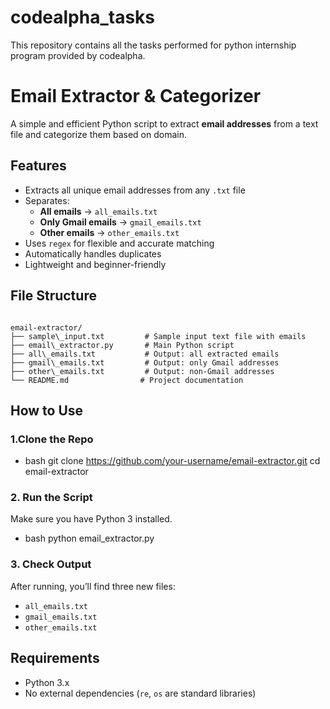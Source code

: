 # codealpha_tasks
This repository contains all the tasks performed for python internship program provided by codealpha.

# Email Extractor & Categorizer

A simple and efficient Python script to extract **email addresses** from a text file and categorize them based on domain.

## Features

- Extracts all unique email addresses from any `.txt` file
- Separates:
  - **All emails** → `all_emails.txt`
  - **Only Gmail emails** → `gmail_emails.txt`
  - **Other emails** → `other_emails.txt`
- Uses `regex` for flexible and accurate matching
- Automatically handles duplicates
- Lightweight and beginner-friendly

## File Structure

```

email-extractor/
├── sample\_input.txt         # Sample input text file with emails
├── email\_extractor.py       # Main Python script
├── all\_emails.txt           # Output: all extracted emails
├── gmail\_emails.txt         # Output: only Gmail addresses
├── other\_emails.txt         # Output: non-Gmail addresses
└── README.md                # Project documentation

````

## How to Use

### 1.Clone the Repo

- bash
git clone https://github.com/your-username/email-extractor.git
cd email-extractor

### 2. Run the Script

Make sure you have Python 3 installed.

- bash
python email_extractor.py

### 3. Check Output

After running, you’ll find three new files:

* `all_emails.txt`
* `gmail_emails.txt`
* `other_emails.txt`

## Requirements

* Python 3.x
* No external dependencies (`re`, `os` are standard libraries)
